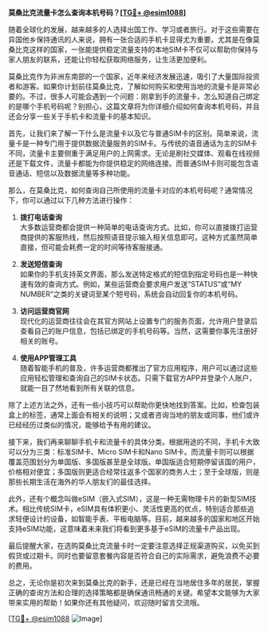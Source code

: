 **莫桑比克流量卡怎么查询本机号码？[[TG💪+ @esim1088](https://t.me/s/esim1088)]**

随着全球化的发展，越来越多的人选择出国工作、学习或者旅行。对于这些需要在异国他乡保持通讯的人来说，拥有一张合适的手机卡显得尤为重要。尤其是在像莫桑比克这样的国家，一张能提供稳定流量支持的本地SIM卡不仅可以帮助你保持与家人朋友的联系，还能让你轻松获取网络服务，让生活更加便利。

莫桑比克作为非洲东南部的一个国家，近年来经济发展迅速，吸引了大量国际投资者和游客。如果你计划前往莫桑比克，了解如何购买和使用当地的流量卡是非常必要的。不过，很多人可能会遇到一个问题：刚拿到手的流量卡，怎么知道自己绑定的是哪个手机号码呢？别担心，这篇文章将为你详细介绍如何查询本机号码，并且还会分享一些关于手机卡和流量卡的基本知识。

首先，让我们来了解一下什么是流量卡以及它与普通SIM卡的区别。简单来说，流量卡是一种专门用于提供数据流量服务的SIM卡。与传统的语音通话为主的SIM卡不同，流量卡主要侧重于满足用户的上网需求。无论是刷社交媒体、观看在线视频还是下载文件，流量卡都能为你提供稳定的网络连接。而普通SIM卡则可能包含语音通话、短信以及数据流量等多种功能。

那么，在莫桑比克，如何查询自己所使用的流量卡对应的本机号码呢？通常情况下，你可以通过以下几种方法进行操作：

1. **拨打电话查询**  
   大多数运营商都会提供一种简单的电话查询方式。比如，你可以直接拨打运营商提供的客服热线，然后按照语音提示输入相关信息即可。这种方式虽然简单直接，但可能会耗费一定的时间等待客服接通。

2. **发送短信查询**  
   如果你的手机支持英文界面，那么发送特定格式的短信到指定号码也是一种快速有效的查询方式。例如，某些运营商会要求用户发送“STATUS”或“MY NUMBER”之类的关键词至某个短号码，系统会自动回复你的本机号码。

3. **访问运营商官网**  
   现代化的运营商往往会在其官方网站上设置专门的服务页面，允许用户登录后查看自己的账户信息，包括已绑定的手机号码等。当然，这需要你事先注册好相关的账号。

4. **使用APP管理工具**  
   随着智能手机的普及，许多运营商都推出了官方应用程序，用户可以通过这些应用轻松管理和查询自己的SIM卡状态。只需下载官方APP并登录个人账户，就能一目了然地看到所有关联的信息。

除了上述方法之外，还有一些小技巧可以帮助你更快地找到答案。比如，检查包装盒上的标签，通常上面会有相关的说明；又或者咨询当地的朋友或同事，他们或许已经经历过类似的情况，能够给予有用的建议。

接下来，我们再来聊聊手机卡和流量卡的具体分类。根据用途的不同，手机卡大致可以分为三类：标准SIM卡、Micro SIM卡和Nano SIM卡。而流量卡则可以根据覆盖范围划分为单国版、多国版甚至是全球版。单国版适合短期停留该国的用户，价格相对便宜；多国版则更适合经常往返多个国家的商务人士；至于全球版，则是那些长期生活在海外的华人朋友们的最佳选择。

此外，还有个概念叫做eSIM（嵌入式SIM），这是一种无需物理卡片的新型SIM技术。相比传统SIM卡，eSIM具有体积更小、灵活性更高的优点，特别适合那些追求轻便设计的设备，如智能手表、平板电脑等。目前，越来越多的国家和地区开始支持eSIM功能，这意味着未来我们将看到更多基于eSIM的流量卡产品出现。

最后提醒大家，在选购莫桑比克流量卡时一定要注意选择正规渠道购买，以免买到假货或过期卡。同时也要留意套餐内容是否符合自己的实际需求，避免浪费不必要的费用。

总之，无论你是初次来到莫桑比克的新手，还是已经在当地居住多年的居民，掌握正确的查询方法和合理的选择策略都是确保通讯畅通的关键。希望本文能够为大家带来实用的帮助！如果你还有其他疑问，欢迎随时留言交流哦。

[[TG💪+ @esim1088](https://t.me/s/esim1088) ![Image](https://i.postimg.cc/4NQfJmqS/Snipaste-2025-05-13-00-14-12.png)]